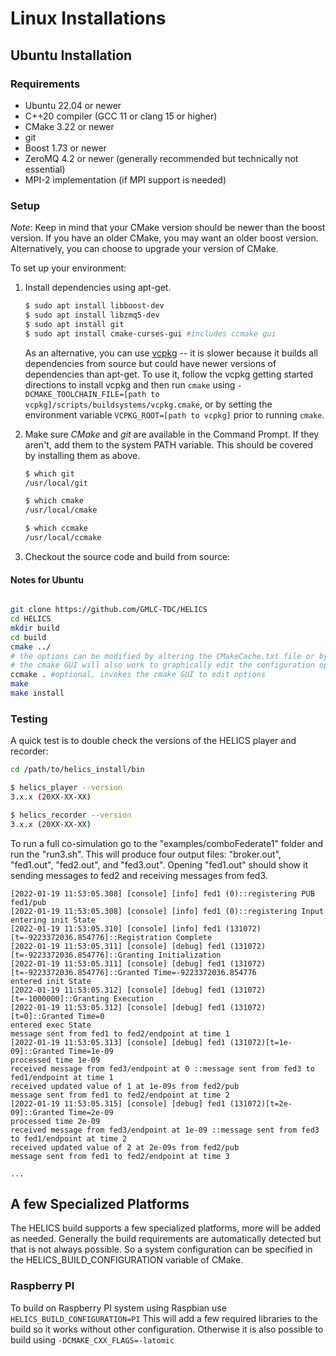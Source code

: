 # Linux Installations

## Ubuntu Installation

### Requirements

- Ubuntu 22.04 or newer
- C++20 compiler (GCC 11 or clang 15 or higher)
- CMake 3.22 or newer
- git
- Boost 1.73 or newer
- ZeroMQ 4.2 or newer (generally recommended but technically not essential)
- MPI-2 implementation (if MPI support is needed)

### Setup

_Note_: Keep in mind that your CMake version should be newer than the boost version. If you have an older CMake, you may want an older boost version. Alternatively, you can choose to upgrade your version of CMake.

To set up your environment:

1. Install dependencies using apt-get.

   ```bash
   $ sudo apt install libboost-dev
   $ sudo apt install libzmq5-dev
   $ sudo apt install git
   $ sudo apt install cmake-curses-gui #includes ccmake gui
   ```

   As an alternative, you can use [vcpkg](https://github.com/microsoft/vcpkg#getting-started) -- it is slower
   because it builds all dependencies from source but could have newer versions of dependencies than apt-get.
   To use it, follow the vcpkg getting started directions to install vcpkg and then run `cmake` using
   `-DCMAKE_TOOLCHAIN_FILE=[path to vcpkg]/scripts/buildsystems/vcpkg.cmake`, or by setting the environment
   variable `VCPKG_ROOT=[path to vcpkg]` prior to running `cmake`.

2. Make sure _CMake_ and _git_ are available in the Command Prompt. If they aren't, add them to the system PATH variable. This should be covered by installing them as above.

   ```bash
   $ which git
   /usr/local/git

   $ which cmake
   /usr/local/cmake

   $ which ccmake
   /usr/local/ccmake
   ```

3. Checkout the source code and build from source:

#### Notes for Ubuntu

```bash

git clone https://github.com/GMLC-TDC/HELICS
cd HELICS
mkdir build
cd build
cmake ../
# the options can be modified by altering the CMakeCache.txt file or by using the ccmake command to edit them
# the cmake GUI will also work to graphically edit the configuration options.
ccmake . #optional, invokes the cmake GUI to edit options
make
make install
```

### Testing

A quick test is to double check the versions of the HELICS player and recorder:

```bash
cd /path/to/helics_install/bin

$ helics_player --version
3.x.x (20XX-XX-XX)

$ helics_recorder --version
3.x.x (20XX-XX-XX)
```

To run a full co-simulation go to the "examples/comboFederate1" folder and run the "run3.sh". This will produce four output files: "broker.out", "fed1.out", "fed2.out", and "fed3.out". Opening "fed1.out" should show it sending messages to fed2 and receiving messages from fed3.

```text
[2022-01-19 11:53:05.308] [console] [info] fed1 (0)::registering PUB fed1/pub
[2022-01-19 11:53:05.308] [console] [info] fed1 (0)::registering Input
entering init State
[2022-01-19 11:53:05.310] [console] [info] fed1 (131072)[t=-9223372036.854776]::Registration Complete
[2022-01-19 11:53:05.311] [console] [debug] fed1 (131072)[t=-9223372036.854776]::Granting Initialization
[2022-01-19 11:53:05.311] [console] [debug] fed1 (131072)[t=-9223372036.854776]::Granted Time=-9223372036.854776
entered init State
[2022-01-19 11:53:05.312] [console] [debug] fed1 (131072)[t=-1000000]::Granting Execution
[2022-01-19 11:53:05.312] [console] [debug] fed1 (131072)[t=0]::Granted Time=0
entered exec State
message sent from fed1 to fed2/endpoint at time 1
[2022-01-19 11:53:05.313] [console] [debug] fed1 (131072)[t=1e-09]::Granted Time=1e-09
processed time 1e-09
received message from fed3/endpoint at 0 ::message sent from fed3 to fed1/endpoint at time 1
received updated value of 1 at 1e-09s from fed2/pub
message sent from fed1 to fed2/endpoint at time 2
[2022-01-19 11:53:05.315] [console] [debug] fed1 (131072)[t=2e-09]::Granted Time=2e-09
processed time 2e-09
received message from fed3/endpoint at 1e-09 ::message sent from fed3 to fed1/endpoint at time 2
received updated value of 2 at 2e-09s from fed2/pub
message sent from fed1 to fed2/endpoint at time 3

...
```

## A few Specialized Platforms

The HELICS build supports a few specialized platforms, more will be added as needed. Generally the build requirements are automatically detected but that is not always possible. So a system configuration can be specified in the HELICS_BUILD_CONFIGURATION variable of CMake.

### Raspberry PI

To build on Raspberry PI system using Raspbian use `HELICS_BUILD_CONFIGURATION=PI` This will add a few required libraries to the build so it works without other configuration. Otherwise it is also possible to build using `-DCMAKE_CXX_FLAGS=-latomic`

